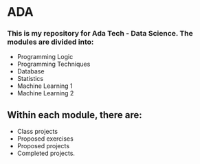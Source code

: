# ADA

### This is my repository for Ada Tech - Data Science. The modules are divided into:
- Programming Logic
- Programming Techniques
- Database
- Statistics
- Machine Learning 1
- Machine Learning 2
 
## Within each module, there are:

- Class projects
- Proposed exercises
- Proposed projects
- Completed projects.
